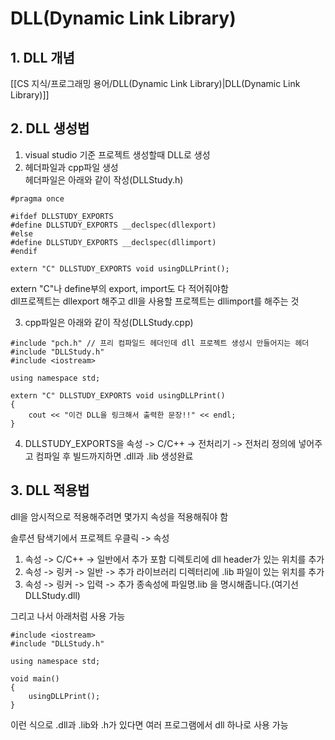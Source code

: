 # DLL(Dynamic Link Library)

## 1. DLL 개념

[[CS 지식/프로그래밍 용어/DLL(Dynamic Link Library)|DLL(Dynamic Link Library)]]

## 2. DLL 생성법

1) visual studio 기준 프로젝트 생성할때 DLL로 생성
2) 헤더파일과 cpp파일 생성  
  헤더파일은 아래와 같이 작성(DLLStudy.h)  
```
#pragma once
 
#ifdef DLLSTUDY_EXPORTS
#define DLLSTUDY_EXPORTS __declspec(dllexport)
#else
#define DLLSTUDY_EXPORTS __declspec(dllimport)
#endif
 
extern "C" DLLSTUDY_EXPORTS void usingDLLPrint();
```
extern "C"나 define부의 export, import도 다 적어줘야함  
dll프로젝트는 dllexport 해주고 dll을 사용할 프로젝트는 dllimport를 해주는 것  

3) cpp파일은 아래와 같이 작성(DLLStudy.cpp)
```
#include "pch.h" // 프리 컴파일드 헤더인데 dll 프로젝트 생성시 만들어지는 헤더
#include "DLLStudy.h"
#include <iostream>
 
using namespace std;
 
extern "C" DLLSTUDY_EXPORTS void usingDLLPrint()
{
    cout << "이건 DLL을 링크해서 출력한 문장!!" << endl;
}
```

4) DLLSTUDY_EXPORTS을 속성 -> C/C++ -> 전처리기 -> 전처리 정의에 넣어주고 컴파일 후 빌드까지하면 .dll과 .lib 생성완료

## 3. DLL 적용법

dll을 암시적으로 적용해주려면 몇가지 속성을 적용해줘야 함  

솔루션 탐색기에서 프로젝트 우클릭 -> 속성  
1) 속성 -> C/C++ -> 일반에서 추가 포함 디렉토리에 dll header가 있는 위치를 추가
2) 속성 -> 링커 -> 일반 -> 추가 라이브러리 디렉터리에 .lib 파일이 있는 위치를 추가
3) 속성 -> 링커 -> 입력 -> 추가 종속성에 파일명.lib 을 명시해줍니다.(여기선 DLLStudy.dll)

그리고 나서 아래처럼 사용 가능
```
#include <iostream>
#include "DLLStudy.h"
 
using namespace std;
 
void main()
{
    usingDLLPrint();
}
```

이런 식으로 .dll과 .lib와 .h가 있다면 여러 프로그램에서 dll 하나로 사용 가능